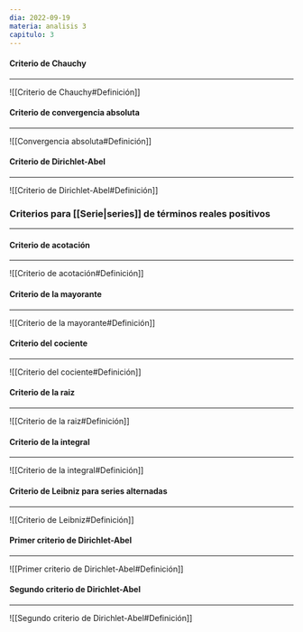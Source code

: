 ```yaml
---
dia: 2022-09-19
materia: analisis 3
capitulo: 3
---
```

#### Criterio de Chauchy
---
![[Criterio de Chauchy#Definición]]


#### Criterio de convergencia absoluta
---
![[Convergencia absoluta#Definición]]


#### Criterio de Dirichlet-Abel
---
![[Criterio de Dirichlet-Abel#Definición]]


### Criterios para [[Serie|series]] de términos reales positivos
---

#### Criterio de acotación
---
![[Criterio de acotación#Definición]]


#### Criterio de la mayorante
---
![[Criterio de la mayorante#Definición]]


#### Criterio del cociente
---
![[Criterio del cociente#Definición]]


#### Criterio de la raiz
---
![[Criterio de la raiz#Definición]]


#### Criterio de la integral
---
![[Criterio de la integral#Definición]]


#### Criterio de Leibniz para series alternadas
---
![[Criterio de Leibniz#Definición]]


#### Primer criterio de Dirichlet-Abel
---
![[Primer criterio de Dirichlet-Abel#Definición]]


#### Segundo criterio de Dirichlet-Abel
---
![[Segundo criterio de Dirichlet-Abel#Definición]]